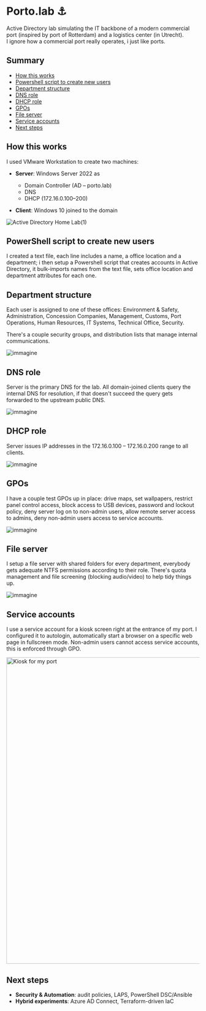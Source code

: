 # Porto.lab ⚓

Active Directory lab simulating the IT backbone of a modern commercial port (inspired by port of Rotterdam) and a logistics center (in Utrecht).\
I ignore how a commercial port really operates, i just like ports.

## Summary
- [How this works](#how-this-works)
- [Powershell script to create new users](#powershell-script-to-create-new-users)
- [Department structure](#department-structure)
- [DNS role](#dns-role)
- [DHCP role](#dhcp-role)
- [GPOs](#gpos)
- [File server](#file-server)
- [Service accounts](#service-accounts)
- [Next steps](#next-steps)


## How this works
I used VMware Workstation to create two machines:

- **Server**: Windows Server 2022 as  
  - Domain Controller (AD – porto.lab)  
  - DNS  
  - DHCP (172.16.0.100–200)

- **Client**: Windows 10 joined to the domain

![Active Directory Home Lab(1)](https://github.com/user-attachments/assets/1f00efc1-0a42-4cb1-bda0-74ba8936004c)


## PowerShell script to create new users
I created a text file, each line includes a name, a office location and a department; i then setup a Powershell script that creates accounts in Active Directory, it bulk-imports names from the text file, sets office location and department attributes for each one.

## Department structure
Each user is assigned to one of these offices: Environment & Safety, Administration, Concession Companies, Management, Customs, Port Operations, Human Resources, IT Systems, Technical Office, Security.

There's a couple security groups, and distribution lists that manage internal communications.
 
![immagine](https://github.com/user-attachments/assets/12f1cd99-5fd0-4729-8a5d-9eaa5bc0c869)



## DNS role
Server is the primary DNS for the lab. All domain-joined clients query the internal DNS for resolution, if that doesn't succeed the query gets forwarded to the upstream public DNS.

![immagine](https://github.com/user-attachments/assets/a944c92c-eebf-4f0e-b36c-b586f02fe687)

## DHCP role
Server issues IP addresses in the 172.16.0.100 – 172.16.0.200 range to all clients.

![immagine](https://github.com/user-attachments/assets/4d8b8b83-f2a8-43a7-8544-14dd433ab6f3)

## GPOs
I have a couple test GPOs up in place: drive maps, set wallpapers, restrict panel control access, block access to USB devices, password and lockout policy, deny server log on to non-admin users, allow remote server access to admins, deny non-admin users access to service accounts.

![immagine](https://github.com/user-attachments/assets/af87a6c8-9232-4a62-96bf-16441ae61efb)

## File server
I setup a file server with shared folders for every department, everybody gets adequate NTFS permissions according to their role. There's quota management and file screening (blocking audio/video) to help tidy things up.

![immagine](https://github.com/user-attachments/assets/fd752119-ac90-412c-8912-481ce41d3263)

## Service accounts
I use a service account for a kiosk screen right at the entrance of my port. I configured it to autologin, automatically start a browser on a specific web page in fullscreen mode. Non-admin users cannot access service accounts, this is enforced through GPO.

<img src="https://github.com/user-attachments/assets/07239b12-edda-428c-8b6e-97edfb7ab654" alt="Kiosk for my port" width="800">


## Next steps
- **Security & Automation**: audit policies, LAPS, PowerShell DSC/Ansible  
- **Hybrid experiments**: Azure AD Connect, Terraform-driven IaC  


